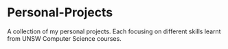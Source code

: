 # Personal-Projects
A collection of my personal projects. Each focusing on different skills learnt from UNSW Computer Science courses.
